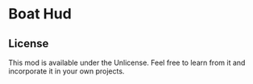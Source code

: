 # Boat Hud

## License

This mod is available under the Unlicense. Feel free to learn from it and incorporate it in your own projects.
